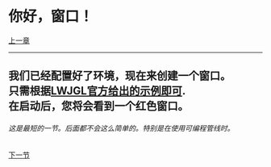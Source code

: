 # 你好，窗口！

[上一章](../chapter1/lwjgl.md)

---
我们已经配置好了环境，现在来创建一个窗口。  
只需根据[LWJGL官方给出的示例即可](https://www.lwjgl.org/guide).  
在启动后，您将会看到一个红色窗口。
---
###### 这是最短的一节。后面都不会这么简单的。特别是在使用可编程管线时。

[下一节](hello_triangle.md)
